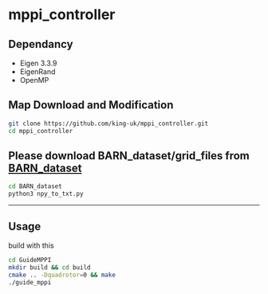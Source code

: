 # mppi_controller

## Dependancy

 - Eigen 3.3.9
 - EigenRand
 - OpenMP

## Map Download and Modification

```bash
git clone https://github.com/king-uk/mppi_controller.git
cd mppi_controller
```

## Please download BARN_dataset/grid_files from [BARN_dataset](https://www.cs.utexas.edu/~xiao/BARN/BARN.html)
```bash
cd BARN_dataset
python3 npy_to_txt.py
```

---
## Usage


build with this

```bash
cd GuideMPPI
mkdir build && cd build
cmake .. -Dquadrotor=0 && make
./guide_mppi
```
